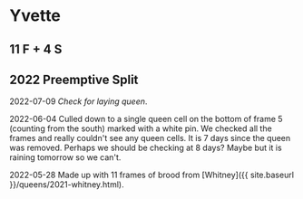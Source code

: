 # Yvette

## 11 F + 4 S

## 2022 Preemptive Split

2022-07-09 *Check for laying queen*.

2022-06-04 Culled down to a single queen cell on the bottom of frame 5 (counting from the south) marked with a white pin.  We checked all the frames and really couldn't see any queen cells.  It is 7 days since the queen was removed.  Perhaps we should be checking at 8 days?  Maybe but it is raining tomorrow so we can't.

2022-05-28 Made up with 11 frames of brood from [Whitney]({{ site.baseurl }}/queens/2021-whitney.html).
